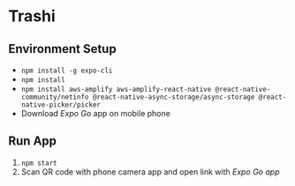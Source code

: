 # Trashi

## Environment Setup
* `npm install -g expo-cli`
* `npm install`
* `npm install aws-amplify aws-amplify-react-native @react-native-community/netinfo @react-native-async-storage/async-storage @react-native-picker/picker`
* Download *Expo Go* app on mobile phone

## Run App
1. `npm start`
2. Scan QR code with phone camera app and open link with *Expo Go app*
